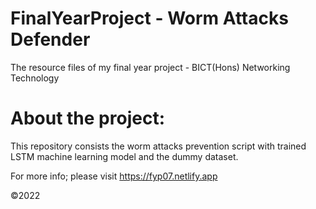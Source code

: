 # FinalYearProject - Worm Attacks Defender
The resource files of my final year project - BICT(Hons) Networking Technology

# About the project:
This repository consists the worm attacks prevention script with trained LSTM machine learning model and the dummy dataset.

For more info; please visit
https://fyp07.netlify.app

©2022

